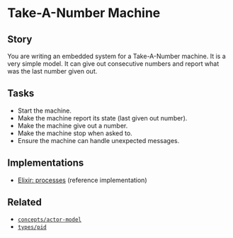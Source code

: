 # Take-A-Number Machine

## Story

You are writing an embedded system for a Take-A-Number machine. It is a very simple model. It can give out consecutive numbers and report what was the last number given out.

## Tasks

- Start the machine.
- Make the machine report its state (last given out number).
- Make the machine give out a number.
- Make the machine stop when asked to.
- Ensure the machine can handle unexpected messages.

## Implementations

- [Elixir: processes][implementation-elixir] (reference implementation)

## Related

- [`concepts/actor-model`][concepts/actor-model]
- [`types/pid`][types/pid]

[concepts/actor-model]: ../concepts/actor_model.md
[types/pid]: ../types/pid.md
[implementation-elixir]: ../../languages/elixir/exercises/concept/take-a-number/.docs/instructions.md
